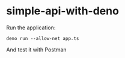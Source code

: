 # simple-api-with-deno

Run the application:

```
deno run --allow-net app.ts
```

And test it with Postman
